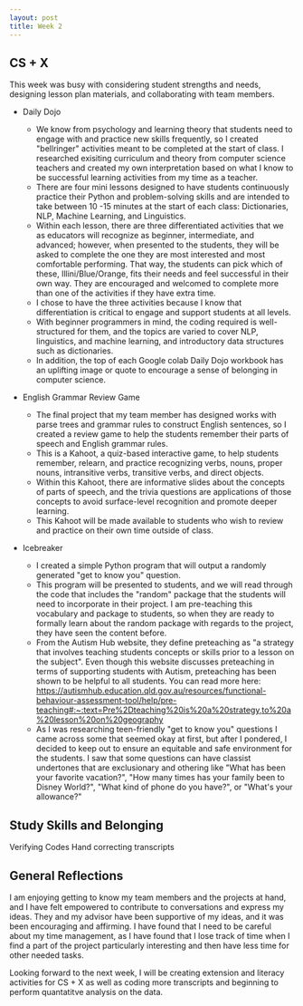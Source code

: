 ```yaml
---
layout: post
title: Week 2
---
```


## CS + X
This week was busy with considering student strengths and needs, designing lesson plan materials, and collaborating with team members.
+ Daily Dojo 
  + We know from psychology and learning theory that students need to engage with and practice new skills frequently, so I created "bellringer" activities meant to be completed at the start of class. I researched exisiting curriculum and theory from computer science teachers and created my own interpretation based on what I know to be successful learning activities from my time as a teacher.
  + There are four mini lessons designed to have students continuously practice their Python and problem-solving skills and are intended to take between 10 -15 minutes at the start of each class: Dictionaries, NLP, Machine Learning, and Linguistics.  
  + Within each lesson, there are three differentiated activities that we as educators will recognize as beginner, intermediate, and advanced; however, when presented to the students, they will be asked to complete the one they are most interested and most comfortable performing. That way, the students can pick which of these, Illini/Blue/Orange, fits their needs and feel successful in their own way. They are encouraged and welcomed to complete more than one of the activities if they have extra time.
  + I chose to have the three activities because I know that differentiation is critical to engage and support students at all levels.
  + With beginner programmers in mind, the coding required is well-structured for them, and the topics are varied to cover NLP, linguistics, and machine learning, and introductory data structures such as dictionaries.
  + In addition, the top of each Google colab Daily Dojo workbook has an uplifting image or quote to encourage a sense of belonging in computer science.


+ English Grammar Review Game
  + The final project that my team member has designed works with parse trees and grammar rules to construct English sentences, so I created a review game to help the students remember their parts of speech and English grammar rules.   
  + This is a Kahoot, a quiz-based interactive game, to help students remember, relearn, and practice recognizing verbs, nouns, proper nouns, intransitive verbs, transitive verbs, and direct objects.
  + Within this Kahoot, there are informative slides about the concepts of parts of speech, and the trivia questions are applications of those concepts to avoid surface-level recognition and promote deeper learning.
  + This Kahoot will be made available to students who wish to review and practice on their own time outside of class.

+ Icebreaker
  +  I created a simple Python program that will output a randomly generated "get to know you" question.
  +  This program will be presented to students, and we will read through the code that includes the "random" package that the students will need to incorporate in their project. I am pre-teaching this vocabulary and package to students, so when they are ready to formally learn about the random package with regards to the project, they have seen the content before.
  +  From the Autism Hub website, they define preteaching as "a strategy that involves teaching students concepts or skills prior to a lesson on the subject". Even though this website discusses preteaching in terms of supporting students with Autism, preteaching has been shown to be helpful to all students. You can read more here: https://autismhub.education.qld.gov.au/resources/functional-behaviour-assessment-tool/help/pre-teaching#:~:text=Pre%2Dteaching%20is%20a%20strategy,to%20a%20lesson%20on%20geography
  +  As I was researching teen-friendly "get to know you" questions I came across some that seemed okay at first, but after I pondered, I decided to keep out to ensure an equitable and safe environment for the students. I saw that some questions can have classist undertones that are exclusionary and othering like "What has been your favorite vacation?", "How many times has your family been to Disney World?", "What kind of phone do you have?", or "What's your allowance?"


## Study Skills and Belonging

Verifying Codes
Hand correcting transcripts



## General Reflections
I am enjoying getting to know my team members and the projects at hand, and I have felt empowered to contribute to conversations and express my ideas. They and my advisor have been supportive of my ideas, and it was been encouraging and affirming. I have found that I need to be careful about my time management, as I have found that I lose track of time when I find a part of the project particularly interesting and then have less time for other needed tasks.

Looking forward to the next week, I will be creating extension and literacy activities for CS + X as well as coding more transcripts and beginning to perform quantatitve analysis on the data.


